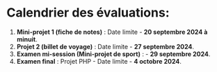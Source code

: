 # Calendrier des évaluations:

1. **Mini-projet 1 (fiche de notes)** : Date limite - **20 septembre 2024 à minuit**.
2. **Projet 2 (billet de voyage)** : Date limite - **27 septembre 2024**.
3. **Examen mi-session (Mini-projet de sport)** : - **29 septembre 2024**.
4. **Examen final** : Projet PHP - Date limite - **4 octobre 2024**.

